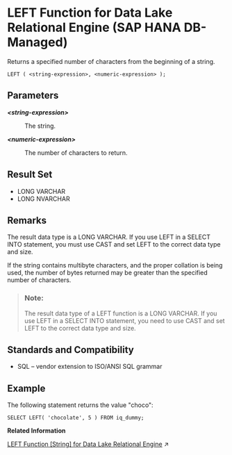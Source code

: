 <!-- loio7d6ec6d7cc0f4bebb844b85a3965a81a -->

# LEFT Function for Data Lake Relational Engine \(SAP HANA DB-Managed\)

Returns a specified number of characters from the beginning of a string.



```
LEFT ( <string-expression>, <numeric-expression> );
```



<a name="loio7d6ec6d7cc0f4bebb844b85a3965a81a__section_jhm_1dh_trb"/>

## Parameters


<dl>
<dt><b>

*<string-expression\>*

</b></dt>
<dd>

The string.



</dd><dt><b>

*<numeric-expression\>*

</b></dt>
<dd>

The number of characters to return.



</dd>
</dl>



<a name="loio7d6ec6d7cc0f4bebb844b85a3965a81a__section_cd1_bdh_trb"/>

## Result Set

-   LONG VARCHAR
-   LONG NVARCHAR



<a name="loio7d6ec6d7cc0f4bebb844b85a3965a81a__section_zpn_bdh_trb"/>

## Remarks

The result data type is a LONG VARCHAR. If you use LEFT in a SELECT INTO statement, you must use CAST and set LEFT to the correct data type and size.

If the string contains multibyte characters, and the proper collation is being used, the number of bytes returned may be greater than the specified number of characters.

> ### Note:  
> The result data type of a LEFT function is a LONG VARCHAR. If you use LEFT in a SELECT INTO statement, you need to use CAST and set LEFT to the correct data type and size.



<a name="loio7d6ec6d7cc0f4bebb844b85a3965a81a__section_shk_cdh_trb"/>

## Standards and Compatibility

-   SQL – vendor extension to ISO/ANSI SQL grammar



<a name="loio7d6ec6d7cc0f4bebb844b85a3965a81a__section_dky_cdh_trb"/>

## Example

The following statement returns the value "choco":

```
SELECT LEFT( 'chocolate', 5 ) FROM iq_dummy;
```

**Related Information**  


[LEFT Function \[String\] for Data Lake Relational Engine](https://help.sap.com/viewer/19b3964099384f178ad08f2d348232a9/2024_1_QRC/en-US/a55d883284f210158c5ec15e3e69239f.html "Returns a specified number of characters from the beginning of a string.") :arrow_upper_right:

